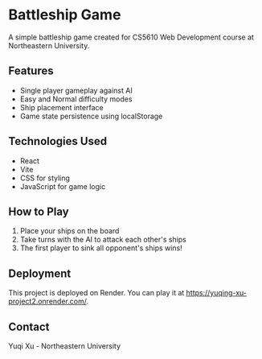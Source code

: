 # Battleship Game

A simple battleship game created for CS5610 Web Development course at Northeastern University.

## Features
- Single player gameplay against AI
- Easy and Normal difficulty modes
- Ship placement interface
- Game state persistence using localStorage

## Technologies Used
- React
- Vite
- CSS for styling
- JavaScript for game logic

## How to Play
1. Place your ships on the board
2. Take turns with the AI to attack each other's ships
3. The first player to sink all opponent's ships wins!

## Deployment
This project is deployed on Render. You can play it at https://yuqing-xu-project2.onrender.com/.

## Contact
Yuqi Xu - Northeastern University


